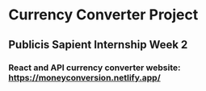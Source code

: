 # Currency Converter Project

## Publicis Sapient Internship Week 2

### React and API currency converter website: https://moneyconversion.netlify.app/
